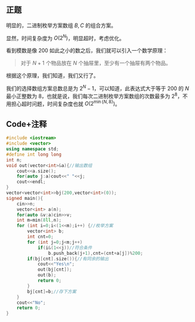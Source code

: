 ## 正题
明显的，二进制枚举方案数组 $B,C$ 的组合方案。

显然，时间复杂度为 $O(2^{N})$，明显超时，考虑优化。

看到模数是像 $200$ 如此之小的数之后，我们就可以引入一个数学原理：

> 对于 $N+1$ 个物品放在 $N$ 个抽屉里，至少有一个抽屉有两个物品。

根据这个原理，我们知道，我们又行了。

我们的选择数组方案总数总是为 $2^N-1$，可以知道，此表达式大于等于 $200$ 的 $N$ 最小正整数为 $8$，也就是说，我们每次二进制枚举方案数组的次数最多为 $2^8$，不用担心超时问题，时间复杂度也就 $O(2^{\min\{N,8\}})$。

## Code+注释
```cpp
#include <iostream>
#include <vector>
using namespace std;
#define int long long
int n;
void out(vector<int>&a){//输出数组
	cout<<a.size();
	for(auto j:a)cout<<" "<<j;
	cout<<endl;
}
vector<vector<int>>bj(200,vector<int>(0));
signed main(){
	cin>>n;
	vector<int> a(n);
	for(auto &v:a)cin>>v;
	int m=min(8ll,n);
	for (int i=0;i<(1<<m);i++) {//枚举方案
		vector<int> b;
		int cnt=0;
		for (int j=0;j<m;j++)
			if(i&(1<<j))//符合条件
				b.push_back(j+1),cnt=(cnt+a[j])%200;
		if(bj[cnt].size()){//有同余的输出
			cout<<"Yes\n";
			out(bj[cnt]);
			out(b);
			return 0;
		}
		bj[cnt]=b;//存下方案
	}
	cout<<"No";
	return 0;
}
```